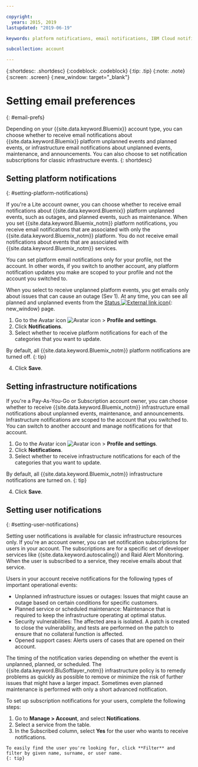 ```yaml
---

copyright:
  years: 2015, 2019
lastupdated: "2019-06-19"

keywords: platform notifications, email notifications, IBM Cloud notifications, notification preferences, email preferences, user notifications, infrastructure notifications

subcollection: account

---
```


{:shortdesc: .shortdesc}
{:codeblock: .codeblock}
{:tip: .tip}
{:note: .note}
{:screen: .screen}
{:new_window: target="_blank"}


# Setting email preferences
{: #email-prefs}

Depending on your {{site.data.keyword.Bluemix}} account type, you can choose whether to receive email notifications about {{site.data.keyword.Bluemix}} platform unplanned events and planned events, or infrastructure email notifications about unplanned events, maintenance, and announcements. You can also choose to set notification subscriptions for classic infrastructure events.
{: shortdesc}

## Setting platform notifications
{: #setting-platform-notifications}

If you're a Lite account owner, you can choose whether to receive email notifications about {{site.data.keyword.Bluemix}} platform unplanned events, such as outages, and planned events, such as maintenance. When you set {{site.data.keyword.Bluemix_notm}} platform notifications, you receive email notifications that are associated with only the {{site.data.keyword.Bluemix_notm}} platform. You do not receive email notifications about events that are associated with {{site.data.keyword.Bluemix_notm}} services.

You can set platform email notifications only for your profile, not the account. In other words, if you switch to another account, any platform notification updates you make are scoped to your profile and not the account you switched to.

When you select to receive unplanned platform events, you get emails only about issues that can cause an outage (Sev 1). At any time, you can see all planned and unplanned events from the [Status ![External link icon](../icons/launch-glyph.svg "External link icon")](https://cloud.ibm.com/status){: new_window} page.

1. Go to the Avatar icon ![Avatar icon](../icons/i-avatar-icon.svg) &gt; **Profile and settings**.
2. Click **Notifications**.
3. Select whether to receive platform notifications for each of the categories that you want to update.

  By default, all {{site.data.keyword.Bluemix_notm}} platform notifications are turned off.
  {: tip}

4. Click **Save**.

## Setting infrastructure notifications

If you're a Pay-As-You-Go or Subscription account owner, you can choose whether to receive {{site.data.keyword.Bluemix_notm}} infrastructure email notifications about unplanned events, maintenance, and announcements. Infrastructure notifications are scoped to the account that you switched to. You can switch to another account and manage notifications for that account.

1. Go to the Avatar icon ![Avatar icon](../icons/i-avatar-icon.svg) &gt; **Profile and settings**.
2. Click **Notifications**.
3. Select whether to receive infrastructure notifications for each of the categories that you want to update.

  By default, all {{site.data.keyword.Bluemix_notm}} infrastructure notifications are turned on.
  {: tip}

4. Click **Save**.

## Setting user notifications
{: #setting-user-notifications}

Setting user notifications is available for classic infrastructure resources only. If you're an account owner, you can set notification subscriptions for users in your account. The subscriptions are for a specific set of developer services like {{site.data.keyword.autoscaling}} and Raid Alert Monitoring. When the user is subscribed to a service, they receive emails about that service.  

Users in your account receive notifications for the following types of important operational events:

  * Unplanned infrastructure issues or outages: Issues that might cause an outage based on certain conditions for specific customers.
  * Planned service or scheduled maintenance: Maintenance that is required to keep the infrastructure operating at optimal status.
  * Security vulnerabilities: The affected area is isolated. A patch is created to close the vulnerability, and tests are performed on the patch to ensure that no collateral function is affected.
  * Opened support cases: Alerts users of cases that are opened on their account.

The timing of the notification varies depending on whether the event is unplanned, planned, or scheduled. The {{site.data.keyword.BluSoftlayer_notm}} infrastructure policy is to remedy problems as quickly as possible to remove or minimize the risk of further issues that might have a larger impact. Sometimes even planned maintenance is performed with only a short advanced notification.

To set up subscription notifications for your users, complete the following steps:

  1. Go to **Manage > Account**, and select **Notifications**.
  2. Select a service from the table.
  3. In the Subscribed column, select **Yes** for the user who wants to receive notifications.

    To easily find the user you're looking for, click **Filter** and filter by given name, surname, or user name.
    {: tip}
